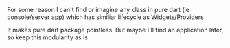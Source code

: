For some reason I can't find or imagine any class in pure dart (ie console/server app) which has similiar lifecycle as Widgets/Providers

It makes pure dart package pointless. But maybe I'll find an application later, so keep this modularity as is